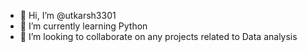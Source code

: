 - 👋 Hi, I’m @utkarsh3301
- 🌱 I’m currently learning Python
- 💞️ I’m looking to collaborate on any projects related to Data analysis
